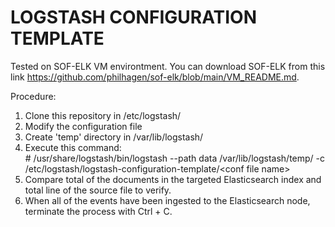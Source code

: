 # LOGSTASH CONFIGURATION TEMPLATE

Tested on SOF-ELK VM environtment. You can download SOF-ELK from this link https://github.com/philhagen/sof-elk/blob/main/VM_README.md.

Procedure:
1. Clone this repository in /etc/logstash/
2. Modify the configuration file
3. Create 'temp' directory in /var/lib/logstash/
4. Execute this command:<br>
<t>\# /usr/share/logstash/bin/logstash --path data /var/lib/logstash/temp/ -c /etc/logstash/logstash-configuration-template/\<conf file name\>
5. Compare total of the documents in the targeted Elasticsearch index and total line of the source file to verify.
6. When all of the events have been ingested to the Elasticsearch node, terminate the process with Ctrl + C.
